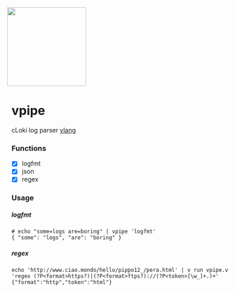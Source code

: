 <img src='https://user-images.githubusercontent.com/1423657/147935343-598c7dfd-1412-4bad-9ac6-636994810443.png' style="margin-left:-10px" width=180>

# vpipe
cLoki log parser [vlang](https://vlang.io/)


### Functions
- [x] logfmt
- [x] json
- [x] regex

### Usage
##### logfmt
```
# echo "some=logs are=boring" | vpipe 'logfmt'
{ "some": "logs", "are": "boring" }
```
##### regex
```
echo 'http://www.ciao.mondo/hello/pippo12_/pera.html' | v run vpipe.v 'regex (?P<format>https?)|(?P<format>ftps?)://(?P<token>[\w_]+.)+'
{"format":"http","token":"html"}
```
